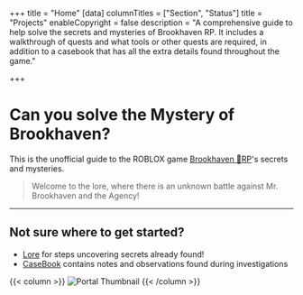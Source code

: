 +++
title = "Home"
[data]
columnTitles = ["Section", "Status"]
title = "Projects"
enableCopyright = false
description = "A comprehensive guide to help solve the secrets and mysteries of Brookhaven RP. It includes a walkthrough of quests and what tools or other quests are required, in addition to a casebook that has all the extra details found throughout the game."

+++


# Can you solve the **Mystery** of Brookhaven?

This is the unofficial guide to the ROBLOX game [Brookhaven 🏡RP](https://www.roblox.com/games/4924922222/Brookhaven-RP)'s secrets and mysteries.




> Welcome to the lore, where there is an unknown battle against Mr. Brookhaven and the Agency!

---

## Not sure where to get started?

- [Lore](/lore/) for steps uncovering secrets already found!
- [CaseBook](/casebook/) contains notes and observations found during investigations

{{< column >}}
![Portal Thumbnail](/images/thumbnails/portal_update.png)
{{< /column >}}


